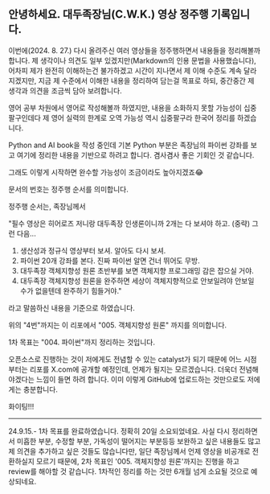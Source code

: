 ## 안녕하세요. 대두족장님(C.W.K.) 영상 정주행 기록입니다.

이번에(2024. 8. 27.) 다시 올려주신 여러 영상들을 정주행하면서 내용들을 정리해볼까 합니다. 제 생각이나 의견도 일부 있겠지만(Markdown의 인용 문법을 사용했습니다), 어차피 제가 완전히 이해하는건 불가하겠고 시간이 지나면서 제 이해 수준도 계속 달라지겠지만, 지금 제 수준에서 이해한 내용을 정리하여 담는걸 목표로 하되, 중간중간 제 생각과 의견을 조금씩 담아 보려합니다.

영어 공부 차원에서 영어로 작성해볼까 하였지만, 내용을 소화하지 못할 가능성이 십중팔구인데다 제 영어 실력의 한계로 오역 가능성 역시 십중팔구라 한국어 정리를 하겠습니다.

Python and AI book을 작성 중인데 기본 Python 부분은 족장님의 파이썬 강좌를 보고 여기에 정리한 내용을 기반으로 하려고 합니다. 겸사겸사 좋은 기회인 것 같습니다.

그래도 이렇게 시작하면 완수할 가능성이 조금이라도 높아지겠죠😂

문서의 번호는 정주행 순서를 의미합니다.

정주행 순서는, 족장님께서

"필수 영상은 히어로즈 저니랑 대두족장 인생론이니까 2개는 다 보셔야 하고. (중략) 그런 다음...

1. 생산성과 정규식 영상부터 보셔. 알아도 다시 보셔. 
2. 파이썬 20개 강좌를 본다. 진짜 파이썬 알면 건너 뛰어도 무방.
3. 대두족장 객체지향성 원론 초반부를 보면 객체지향 프로그래밍 감은 잡으실 거야.
4. 대두족장 객체지향성 원론을 완주하면 세상이 객체지향적으로 안보일려야 안보일 수가 없을텐데 완주하기 힘들거야."

라고 말씀하신 내용을 기준으로 하였습니다.

위의 "4번"까지는 이 리포에서 "005. 객체지향성 원론" 까지를 의미합니다.

1차 목표는 "004. 파이썬"까지 정리하는 것입니다.

오픈소스로 진행하는 것이 저에게도 전념할 수 있는 catalyst가 되기 때문에 어느 시점부터는 리포를 X.com에 공개할 예정인데, 언제가 될지는 모르겠습니다. 더욱더 전념해야겠다는 느낌이 들면 하려 합니다. 이미 이렇게 GitHub에 업로드하는 것만으로도 저에게는 충분합니다.

화이팅!!!

-------------

24.9.15.- 1차 목표를 완료하였습니다. 정확히 20일 소요되었네요. 사실 다시 정리하면서 미흡한 부분, 수정할 부분, 가독성이 떨어지는 부분등등 보완하고 싶은 내용들도 많고 제 의견을 추가하고 싶은 것들도 많습니다만, 일단 족장님께서 언제 영상을 비공개로 전환하실지 모르기 때문에, 2차 목표인 '005. 객체지향성 원론'까지는 진행을 하고 review를 해야할 것 같습니다. 1차적인 정리를 하는 것만 6개월 넘게 소요될 것으로 예상되네요. 